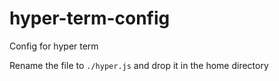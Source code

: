 # hyper-term-config
Config for hyper term

Rename the file to `./hyper.js` and drop it in the home directory
